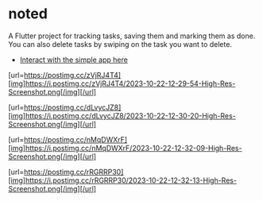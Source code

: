 # noted

A Flutter project for tracking tasks, saving them and marking them as done. You can also delete tasks by swiping on the task you want to delete.


- [Interact with the simple app here](https://appetize.io/app/osbxfzndfbclfxvygvawy2ameq)

[url=https://postimg.cc/zVjRJ4T4][img]https://i.postimg.cc/zVjRJ4T4/2023-10-22-12-29-54-High-Res-Screenshot.png[/img][/url]

[url=https://postimg.cc/dLvycJZ8][img]https://i.postimg.cc/dLvycJZ8/2023-10-22-12-30-20-High-Res-Screenshot.png[/img][/url]

[url=https://postimg.cc/nMqDWXrF][img]https://i.postimg.cc/nMqDWXrF/2023-10-22-12-32-09-High-Res-Screenshot.png[/img][/url]

[url=https://postimg.cc/rRGRRP30][img]https://i.postimg.cc/rRGRRP30/2023-10-22-12-32-13-High-Res-Screenshot.png[/img][/url]




